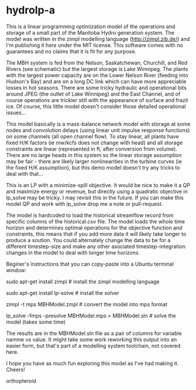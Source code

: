 hydrolp-a
=========

This is a linear programming optimization model of the operations and storage of a small part of the Manitoba Hydro generation system. The model was written in the zimpl modelling language (http://zimpl.zib.de/) and I'm publishing it here under the MIT license. This software comes with no guarantees and no claims that it is fit for any purpose.

The MBH system is fed from the Nelson, Saskatchewan, Churchill, and Red Rivers (see schematic) but the largest storage is Lake Winnipeg. The plants with the largest power capacity are on the Lower Nelson River (feeding into Hudson's Bay) and are on a long DC link which can have more appreciable losses in hot seasons. There are some tricky hydraulic and operational bits around JPEG (the outlet of Lake Winnipeg) and the East Channel, and of course operations are trickier still with the appearance of surface and frazil ice. Of course, this little model doesn't consider those detailed operational issues...

This model basically is a mass-balance network model with storage at some nodes and convolution delays (using linear unit impulse response functions) on some channels (all open channel flow). To stay linear, all plants have fixed H/K factors (ie mw/kcfs does not change with head) and all storage constraints are linear (represented in ft, after conversion from volume). There are no large heads in this system so the linear storage assumption may be fair - there are likely larger nonlinearities in the turbine curves (ie the fixed H/K assumption), but this demo model doesn't try any tricks to deal with that...

This is an LP with a minimize-spill objective. It would be nice to make it a QP and maximize energy or revenue, but directly using a quadratic objective in lp_solve may be tricky. I may revisit this in the future. If you can make this model QP and work with lp_solve drop me a note or pull-request.

The model is hardcoded to load the historical streamflow record from specific columns of the historical.csv file. The model loads the whole time horizon and determines optimal operations for the objective function and constraints, this means that if you add more data it will likely take longer to produce a soution. You could alternately change the data to be for a different timestep-size and make any other asociated timestep-integration changes in the model to deal with longer time horizons.

Beginer's instructions that you can copy-paste into a Ubuntu terminal window:

sudo apt-get install zimpl                            # install the zimpl modelling language

sudo apt-get install lp-solve                         # install the solver

zimpl -t mps MBHModel.zmpl                            # convert the model into mps format

lp_solve -fmps -presolve MBHModel.mps > MBHModel.sln  # solve the model (takes some time)


The results are in the MBHModel.sln file as a pair of columns for variable namme vs value. It might take some work reworking this output into an easier form, but that's part of a modelling system toolchain, not covered here.

I hope you have as much fun exploring this model as I've had making it. Cheers!

orthopteroid
